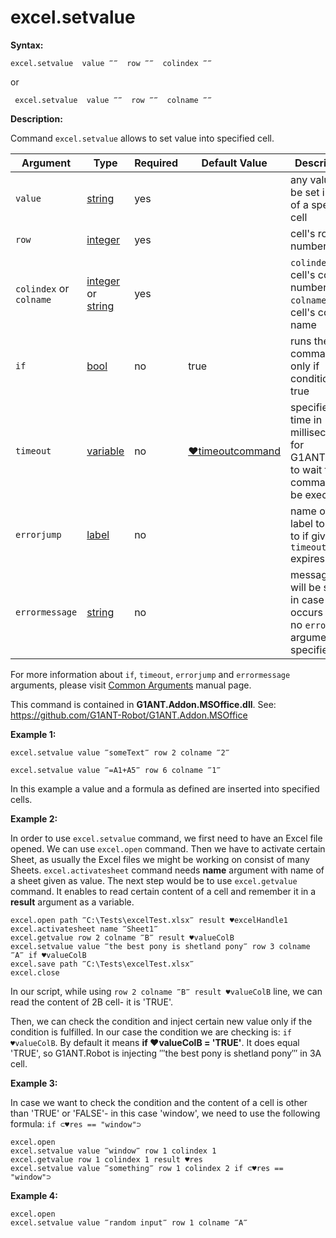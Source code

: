 # excel.setvalue

**Syntax:**

```G1ANT
excel.setvalue  value ‴‴  row ‴‴  colindex ‴‴ 
```

or 

```G1ANT
 excel.setvalue  value ‴‴  row ‴‴  colname ‴‴ 
```

**Description:**

Command `excel.setvalue` allows to set value into specified cell.

| Argument | Type | Required | Default Value | Description |
| -------- | ---- | -------- | ------------- | ----------- |
|`value`| [string](https://github.com/G1ANT-Robot/G1ANT.Manual/blob/master/G1ANT-Language/Structures/bool.md) | yes|  | any value to be set inside of a specified cell |
|`row`| [integer](https://github.com/G1ANT-Robot/G1ANT.Manual/blob/master/G1ANT-Language/Structures/bool.md) | yes |  | cell's row number |
|`colindex` or `colname`|  [integer](https://github.com/G1ANT-Robot/G1ANT.Manual/blob/master/G1ANT-Language/Structures/bool.md)  or [string](https://github.com/G1ANT-Robot/G1ANT.Manual/blob/master/G1ANT-Language/Structures/bool.md) | yes |  | `colindex` - cell's column number, `colname` - cell's column name |
|`if`| [bool](https://github.com/G1ANT-Robot/G1ANT.Manual/blob/master/G1ANT-Language/Structures/bool.md) | no | true | runs the command only if condition is true |
|`timeout`| [variable](https://github.com/G1ANT-Robot/G1ANT.Manual/blob/master/G1ANT-Language/Special-Characters/variable.md) | no | [♥timeoutcommand](https://github.com/G1ANT-Robot/G1ANT.Manual/blob/master/G1ANT-Language/Variables/Special-Variables.md)  | specifies time in milliseconds for G1ANT.Robot to wait for the command to be executed |
|`errorjump` | [label](https://github.com/G1ANT-Robot/G1ANT.Manual/blob/master/G1ANT-Language/Structures/bool.md) | no | | name of the label to jump to if given `timeout` expires |
|`errormessage`| [string](https://github.com/G1ANT-Robot/G1ANT.Manual/blob/master/G1ANT-Language/Structures/bool.md) | no |  | message that will be shown in case error occurs and no `errorjump` argument is specified |

For more information about `if`, `timeout`, `errorjump` and `errormessage` arguments, please visit [Common Arguments](https://github.com/G1ANT-Robot/G1ANT.Manual/blob/master/G1ANT-Language/Common-Arguments.md)  manual page.

This command is contained in **G1ANT.Addon.MSOffice.dll**.
See: https://github.com/G1ANT-Robot/G1ANT.Addon.MSOffice

**Example 1:**

```G1ANT
excel.setvalue value ‴someText‴ row 2 colname ‴2‴
```

```G1ANT
excel.setvalue value ‴=A1+A5‴ row 6 colname ‴1‴
```

In this example a value and a formula as defined are inserted into specified cells.

 

**Example 2:**

In order to use `excel.setvalue` command, we first need to have an Excel file opened. We can use `excel.open` command. Then we have to activate certain Sheet, as usually the Excel files we might be working on consist of many Sheets. `excel.activatesheet` command needs **name** argument with name of a sheet given as value.
The next step would be to use `excel.getvalue` command. It enables to read certain content of a cell and remember it in a **result** argument as a variable. 

```G1ANT
excel.open path ‴C:\Tests\excelTest.xlsx‴ result ♥excelHandle1
excel.activatesheet name ‴Sheet1‴
excel.getvalue row 2 colname ‴B‴ result ♥valueColB
excel.setvalue value ‴the best pony is shetland pony‴ row 3 colname ‴A‴ if ♥valueColB
excel.save path ‴C:\Tests\excelTest.xlsx‴
excel.close
```

In our script, while using `row 2 colname ‴B‴ result ♥valueColB` line, we can read the content of 2B cell- it is 'TRUE'.

 

Then, we can check the condition and inject certain new value only if the condition is fulfilled. In our case the condition we are checking is: `if ♥valueColB`. By default it means **if ♥valueColB = 'TRUE'**. It does equal 'TRUE', so G1ANT.Robot is injecting ‴the best pony is shetland pony‴ in 3A cell.

 

**Example 3:**

In case we want to check the condition and the content of a cell is other than 'TRUE' or 'FALSE'- in this case 'window', we need to use the following formula: `if ⊂♥res == "window"⊃`

```G1ANT
excel.open 
excel.setvalue value ‴window‴ row 1 colindex 1
excel.getvalue row 1 colindex 1 result ♥res
excel.setvalue value ‴something‴ row 1 colindex 2 if ⊂♥res == "window"⊃
```

**Example 4:**

```G1ANT
excel.open
excel.setvalue value ‴random input‴ row 1 colname ‴A‴
```
